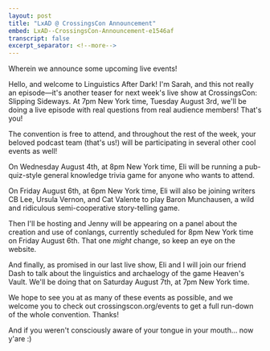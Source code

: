 ```yaml
---
layout: post
title: "LxAD @ CrossingsCon Announcement"
embed: LxAD--CrossingsCon-Announcement-e1546af
transcript: false
excerpt_separator: <!--more-->
---
```


Wherein we announce some upcoming live events!
<!--more-->
Hello, and welcome to Linguistics After Dark! I'm Sarah, and this not really an episode—it's another teaser for next week's live show at CrossingsCon: Slipping Sideways. At 7pm New York time, Tuesday August 3rd, we'll be doing a live episode with real questions from real audience members! That's you!

The convention is free to attend, and throughout the rest of the week, your beloved podcast team (that's us!) will be participating in several other cool events as well!

On Wednesday August 4th, at 8pm New York time, Eli will be running a pub-quiz-style general knowledge trivia game for anyone who wants to attend.

On Friday August 6th, at 6pm New York time, Eli will also be joining writers CB Lee, Ursula Vernon, and Cat Valente to play Baron Munchausen, a wild and ridiculous semi-cooperative story-telling game.

Then I'll be hosting and Jenny will be appearing on a panel about the creation and use of conlangs, currently scheduled for 8pm New York time on Friday August 6th. That one *might* change, so keep an eye on the website.

And finally, as promised in our last live show, Eli and I will join our friend Dash to talk about the linguistics and archaelogy of the game Heaven's Vault. We'll be doing that on Saturday August 7th, at 7pm New York time.

We hope to see you at as many of these events as possible, and we welcome you to check out crossingscon.org/events to get a full run-down of the whole convention. Thanks!

And if you weren't consciously aware of your tongue in your mouth… now y'are :)
